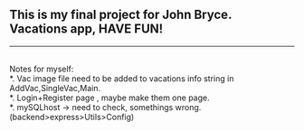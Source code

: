<h2>This is my final project for John Bryce. <br/>
Vacations app, HAVE FUN!</h2>

<hr/><br/>
Notes for myself: <br/>
*.  Vac image file need to be added to vacations info string in AddVac,SingleVac,Main.<br/>
*.  Login+Register page , maybe make them one page.<br/>
*.  mySQLhost -> need to check, somethings wrong. (backend>express>Utils>Config)
